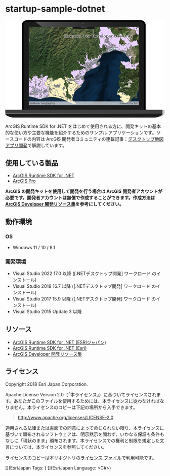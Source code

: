 # startup-sample-dotnet

![デスクトップ地図アプリ開発](images/thumbnail.png)

ArcGIS Runtime SDK for .NET をはじめて使用される方に、開発キットの基本的な使い方や主要な機能を紹介するためのサンプル アプリケーションです。ソースコードの内容は ArcGIS 開発者コミュニティの連載記事：[デスクトップ地図アプリ開発](https://geonet.esri.com/docs/DOC-11457)で解説しています。


## 使用している製品

* [ArcGIS Runtime SDK for .NET](https://www.esrij.com/products/arcgis-runtime-sdk-for-dotnet/)
* [ArcGIS Pro](https://www.esrij.com/products/arcgis-desktop/)

**ArcGIS の開発キットを使用して開発を行う場合は ArcGIS 開発者アカウントが必要です。開発者アカウントは無償で作成することができます。作成方法は [ArcGIS Developer 開発リソース集](https://esrijapan.github.io/arcgis-dev-resources/guide/get-dev-account/)を参考にしてください。**

## 動作環境
### OS
* Windows 11 / 10 / 8.1

### 開発環境
* Visual Studio 2022 17.0 以降 ([.NETデスクトップ開発] ワークロード のインストール)
* Visual Studio 2019 16.7 以降 ([.NETデスクトップ開発] ワークロード のインストール)
* Visual Studio 2017 15.9 以降 ([.NETデスクトップ開発] ワークロード のインストール)
* Visual Studio 2015 Update 3 以降

## リソース

* [ArcGIS Runtime SDK for .NET (ESRIジャパン)](https://www.esrij.com/products/arcgis-runtime-sdk-for-dotnet/)
* [ArcGIS Runtime SDK for .NET (Esri)](https://developers.arcgis.com/net/latest/)
* [ArcGIS Developer 開発リソース集](https://esrijapan.github.io/arcgis-dev-resources/)


## ライセンス
Copyright 2018 Esri Japan Corporation.

Apache License Version 2.0（「本ライセンス」）に基づいてライセンスされます。あなたがこのファイルを使用するためには、本ライセンスに従わなければなりません。本ライセンスのコピーは下記の場所から入手できます。

> http://www.apache.org/licenses/LICENSE-2.0

適用される法律または書面での同意によって命じられない限り、本ライセンスに基づいて頒布されるソフトウェアは、明示黙示を問わず、いかなる保証も条件もなしに「現状のまま」頒布されます。本ライセンスでの権利と制限を規定した文言については、本ライセンスを参照してください。

ライセンスのコピーは本リポジトリの[ライセンス ファイル](./LICENSE)で利用可能です。

[](EsriJapan Tags: <Windows WPF> )
[](EsriJapan Language: <C#>)
